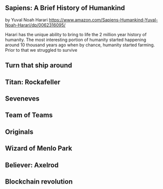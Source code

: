 


## Sapiens: A Brief History of Humankind 
by Yuval Noah Harari 
https://www.amazon.com/Sapiens-Humankind-Yuval-Noah-Harari/dp/0062316095/


Harari has the unique ability to bring to life the 2 million year history of humanity. The most interesting portion of humanity started happening around 10 thousand years ago when by chance, humanity started farming. Prior to that we struggled to survive 


## Turn that ship around

## Titan: Rockafeller

## Seveneves

## Team of Teams


## Originals

## Wizard of Menlo Park

## Believer: Axelrod

## Blockchain revolution